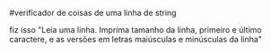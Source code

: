 #verificador de coisas de uma linha de string 

fiz isso "Leia uma linha. Imprima tamanho da linha, primeiro e último caractere, e as versões em letras maiúsculas
e minúsculas da linha"
